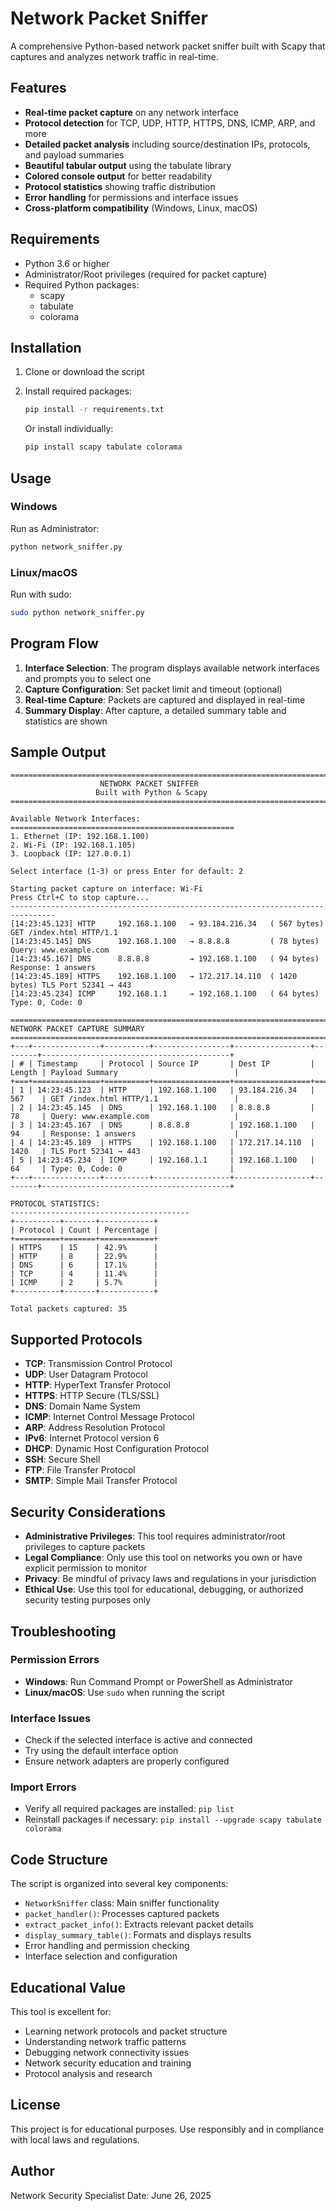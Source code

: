 # Network Packet Sniffer

A comprehensive Python-based network packet sniffer built with Scapy that captures and analyzes network traffic in real-time.

## Features

- **Real-time packet capture** on any network interface
- **Protocol detection** for TCP, UDP, HTTP, HTTPS, DNS, ICMP, ARP, and more
- **Detailed packet analysis** including source/destination IPs, protocols, and payload summaries
- **Beautiful tabular output** using the tabulate library
- **Colored console output** for better readability
- **Protocol statistics** showing traffic distribution
- **Error handling** for permissions and interface issues
- **Cross-platform compatibility** (Windows, Linux, macOS)

## Requirements

- Python 3.6 or higher
- Administrator/Root privileges (required for packet capture)
- Required Python packages:
  - scapy
  - tabulate
  - colorama

## Installation

1. Clone or download the script
2. Install required packages:
   ```bash
   pip install -r requirements.txt
   ```
   
   Or install individually:
   ```bash
   pip install scapy tabulate colorama
   ```

## Usage

### Windows
Run as Administrator:
```cmd
python network_sniffer.py
```

### Linux/macOS
Run with sudo:
```bash
sudo python network_sniffer.py
```

## Program Flow

1. **Interface Selection**: The program displays available network interfaces and prompts you to select one
2. **Capture Configuration**: Set packet limit and timeout (optional)
3. **Real-time Capture**: Packets are captured and displayed in real-time
4. **Summary Display**: After capture, a detailed summary table and statistics are shown

## Sample Output

```
================================================================================
                    NETWORK PACKET SNIFFER
                   Built with Python & Scapy
================================================================================

Available Network Interfaces:
==================================================
1. Ethernet (IP: 192.168.1.100)
2. Wi-Fi (IP: 192.168.1.105)
3. Loopback (IP: 127.0.0.1)

Select interface (1-3) or press Enter for default: 2

Starting packet capture on interface: Wi-Fi
Press Ctrl+C to stop capture...
--------------------------------------------------------------------------------
[14:23:45.123] HTTP     192.168.1.100   → 93.184.216.34   ( 567 bytes) GET /index.html HTTP/1.1
[14:23:45.145] DNS      192.168.1.100   → 8.8.8.8         ( 78 bytes) Query: www.example.com
[14:23:45.167] DNS      8.8.8.8         → 192.168.1.100   ( 94 bytes) Response: 1 answers
[14:23:45.189] HTTPS    192.168.1.100   → 172.217.14.110  ( 1420 bytes) TLS Port 52341 → 443
[14:23:45.234] ICMP     192.168.1.1     → 192.168.1.100   ( 64 bytes) Type: 0, Code: 0

================================================================================
NETWORK PACKET CAPTURE SUMMARY
================================================================================
+---+---------------+----------+-----------------+-----------------+--------+------------------------------------------+
| # | Timestamp     | Protocol | Source IP       | Dest IP         | Length | Payload Summary                          |
+===+===============+==========+=================+=================+========+==========================================+
| 1 | 14:23:45.123  | HTTP     | 192.168.1.100   | 93.184.216.34   | 567    | GET /index.html HTTP/1.1                 |
| 2 | 14:23:45.145  | DNS      | 192.168.1.100   | 8.8.8.8         | 78     | Query: www.example.com                   |
| 3 | 14:23:45.167  | DNS      | 8.8.8.8         | 192.168.1.100   | 94     | Response: 1 answers                      |
| 4 | 14:23:45.189  | HTTPS    | 192.168.1.100   | 172.217.14.110  | 1420   | TLS Port 52341 → 443                    |
| 5 | 14:23:45.234  | ICMP     | 192.168.1.1     | 192.168.1.100   | 64     | Type: 0, Code: 0                        |
+---+---------------+----------+-----------------+-----------------+--------+------------------------------------------+

PROTOCOL STATISTICS:
----------------------------------------
+----------+-------+------------+
| Protocol | Count | Percentage |
+==========+=======+============+
| HTTPS    | 15    | 42.9%      |
| HTTP     | 8     | 22.9%      |
| DNS      | 6     | 17.1%      |
| TCP      | 4     | 11.4%      |
| ICMP     | 2     | 5.7%       |
+----------+-------+------------+

Total packets captured: 35
```

## Supported Protocols

- **TCP**: Transmission Control Protocol
- **UDP**: User Datagram Protocol
- **HTTP**: HyperText Transfer Protocol
- **HTTPS**: HTTP Secure (TLS/SSL)
- **DNS**: Domain Name System
- **ICMP**: Internet Control Message Protocol
- **ARP**: Address Resolution Protocol
- **IPv6**: Internet Protocol version 6
- **DHCP**: Dynamic Host Configuration Protocol
- **SSH**: Secure Shell
- **FTP**: File Transfer Protocol
- **SMTP**: Simple Mail Transfer Protocol

## Security Considerations

- **Administrative Privileges**: This tool requires administrator/root privileges to capture packets
- **Legal Compliance**: Only use this tool on networks you own or have explicit permission to monitor
- **Privacy**: Be mindful of privacy laws and regulations in your jurisdiction
- **Ethical Use**: Use this tool for educational, debugging, or authorized security testing purposes only

## Troubleshooting

### Permission Errors
- **Windows**: Run Command Prompt or PowerShell as Administrator
- **Linux/macOS**: Use `sudo` when running the script

### Interface Issues
- Check if the selected interface is active and connected
- Try using the default interface option
- Ensure network adapters are properly configured

### Import Errors
- Verify all required packages are installed: `pip list`
- Reinstall packages if necessary: `pip install --upgrade scapy tabulate colorama`

## Code Structure

The script is organized into several key components:

- `NetworkSniffer` class: Main sniffer functionality
- `packet_handler()`: Processes captured packets
- `extract_packet_info()`: Extracts relevant packet details
- `display_summary_table()`: Formats and displays results
- Error handling and permission checking
- Interface selection and configuration

## Educational Value

This tool is excellent for:
- Learning network protocols and packet structure
- Understanding network traffic patterns
- Debugging network connectivity issues
- Network security education and training
- Protocol analysis and research

## License

This project is for educational purposes. Use responsibly and in compliance with local laws and regulations.

## Author

Network Security Specialist
Date: June 26, 2025
